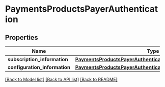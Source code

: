 # PaymentsProductsPayerAuthentication

## Properties
Name | Type | Description | Notes
------------ | ------------- | ------------- | -------------
**subscription_information** | [**PaymentsProductsPayerAuthenticationSubscriptionInformation**](PaymentsProductsPayerAuthenticationSubscriptionInformation.md) |  | [optional] 
**configuration_information** | [**PaymentsProductsPayerAuthenticationConfigurationInformation**](PaymentsProductsPayerAuthenticationConfigurationInformation.md) |  | [optional] 

[[Back to Model list]](../README.md#documentation-for-models) [[Back to API list]](../README.md#documentation-for-api-endpoints) [[Back to README]](../README.md)


